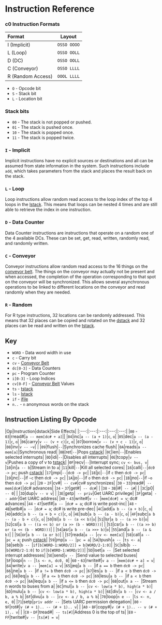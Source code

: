# Instruction Reference

### c0 Instruction Formats

| Format | Layout |
|:------ |:------:|
|I (Implicit)|`OSSO OOOO`|
|L (Loop)|`OSSO OOLL`|
|D (DC)|`OSSO OOLL`|
|C (Conveyor)|`OSSO LLLL`|
|R (Random Access)|`OOOL LLLL`|

 - `O` - Opcode bit
 - `S` - Stack bit
 - `L` - Location bit

### Stack bits
- `00` - The stack is not popped or pushed.
- `01` - The stack is pushed once.
- `10` - The stack is popped once.
- `11` - The stack is popped twice.

### `I` - Implicit
Implicit instructions have no explicit sources or destinations and all can be assumed from state information in the system. Such instructions include `add`, which takes parameters from the stack and places the result back on the stack.

### `L` - Loop
Loop instructions allow random read access to the loop index of the top 4 loops in the [lstack](architecture/lstack.html). This means that loops can be nested 4 times and are still able to retrieve the index in one instruction.

### `D` - Data Counter
Data Counter instructions are instructions that operate on a random one of the 4 available DCs. These can be set, get, read, written, randomly read, and randomly written.

### `C` - Conveyor
Conveyor instructions allow random read access to the 16 things on the [conveyor belt](architecture/conveyor.html). The things on the conveyor may actually not be present and when accessed, the completion of the operation corresponding to that spot on the conveyor will be synchronized. This allows several asynchronous operations to be linked to different locations on the conveyor and read randomly when they are needed.

### `R` - Random
For R type instructions, 32 locations can be randomly addressed. This means that 32 places can be copied and rotated on the [dstack](architecture/dstack.html) and 32 places can be read and written on the [tstack](architecture/tstack.html).

## Key
- `WORD` - Data word width in use
- `c` - Carry bit
- `cv` - [Conveyor Belt](architecture/conveyor.html)
- `dc[0-3]` - Data Counters
- `pc` - Program Counter
- `i[0-3]` - Loop Indices
- `cv[0-F]` - [Conveyor Belt](architecture/conveyor.html) Values
- `ts` - [tstack](architecture/tstack.html)
- `ls` - [lstack](architecture/lstack.html)
- `if` - [ifile](architecture/ifile.html)
- `n..` - `n` anonymous words on the stack

## Instruction Listing By Opcode

|Op|Instruction|dstack|Side Effects|
|:---:|:---:|:---:|:---:|:---:|
|`00` - `03`|rread#|`a -- mem[dc# + a]`||
|`04`|inc|`a -- (a + 1)`|`c`, `o`|
|`05`|dec|`a -- (a - 1)`|`c`, `o`|
|`06`|carry|`v -- (v + c)`|`c`, `o`|
|`07`|borrow|`v -- (v + c - 1)`|`c`, `o`|
|`08`|inv|`v -- ~v`| |
|`09`|flush|` -- `|Synchronizes cache flush|
|`0A`|reads|`a -- mem[a]`|Synchronous read|
|`0B`|ret|` -- `|Pops [cstack](architecture/cstack.html)|
|`0C`|ien|` -- `|Enables selected interrupts|
|`0D`|idi|` -- `|Disables all interrupts|
|`0E`|tcopy|`v -- v`|Pushes a copy of v to [tstack](architecture/tstack.html)|
|`0F`|recv|` -- `|Interrupt sync; `cv <- bus, v`|
|`10`|in|`a -- b`|Stream in to `a`|
|`11`|kill|` -- `|Kill all selected cores|
|`16`|calli|` -- `|`dc0 -> pc`; push [cstack](architecture/cstack.html)|
|`17`|jmpi|` -- `|`dc0 -> pc`|
|`18`|jc|` -- `|if `c` then `dc0 -> pc`|
|`19`|jnc|` -- `|if `~c` then `dc0 -> pc`|
|`1A`|jo|` -- `|if `o` then `dc0 -> pc`|
|`1B`|jno|` -- `|if `~o` then `dc0 -> pc`|
|`20` - `2F`|cv#|` -- cv#`|cv# synchronizes|
|`30` - `33`|read#|` -- mem[dc#]`|dc# advances|
|`34` - `37`|get#|` -- dc#`| |
|`38` - `3B`|i#|` -- i#`| |
|`3C`|p0|` -- 0`| |
|`3D`|dup|`v -- v v`| |
|`3E`|getp|` -- priv`|Get UARC privilege|
|`3F`|geta|` -- addr`|Get UARC address|
|`40` - `43`|write#|`v -- `|`mem[dc#] = v`; dc# advances|
|`44` - `47`|setf#|`a -- `|`dc# = a`; dc# is write post-inc|
|`48` - `4B`|setb#|`a -- `|`dc# = a`; dc# is write pre-dec|
|`4C`|add|`a b -- (a + b)`|`c`, `o`|
|`4D`|addc|`a b -- (a + b + c)`|`c`, `o`|
|`4E`|sub|`a b -- (a - b)`|`c`, `o`|
|`4F`|subc|`a b -- (a - b + c)`|`c`, `o`|
|`50`|lsl|`a b -- (a << b)`|`o`|
|`51`|lsr|`a b -- (a >> b)`|`o`|
|`52`|csl|`a b -- ((a << b) or (a >> (b - WORD)))`| |
|`53`|csr|`a b -- ((a >> b) or (a << (b - WORD)))`| |
|`54`|asr|`a b -- (a >>> b)`|`o`|
|`55`|and|`a b -- (a & b)`| |
|`56`|or|`a b -- (a or b)`| |
|`57`|reada|`a -- `|`cv <- mem[a]`|
|`58`|call|`a -- `|`pc = a`; push [cstack](architecture/cstack.html)|
|`59`|jmp|`a -- `|`pc = a`|
|`5A`|tpush|`a -- `|`ts <- a`|
|`5B`|seb|`b -- `|`if[b[WORD-1:WORD/2]] = b[WORD/2-1:0]`|
|`5C`|slb|`b -- `|`b[WORD/2-1:0]` to `if[b[WORD-1:WORD/2]]`|
|`5D`|iset|`a -- `|Set selected interrupt addresses|
|`5E`|send|`v -- `|Send value to selected buses|
|`5F`|loopi|`n -- `|`ls <- n, dc0, 0`|
|`60` - `63`|rwrite#|`v a -- `|`mem[dc# + a] = v`|
|`64`|write|`v a -- `|`mem[a] = v`|
|`65`|jeq|`a b -- `|if `a == b` then `dc0 -> pc`|
|`66`|jne|`a b -- `|if `a != b` then `dc0 -> pc`|
|`67`|les|`a b -- `|if `a < b` then `dc0 -> pc`|
|`68`|leq|`a b -- `|if `a <= b` then `dc0 -> pc`|
|`69`|lesu|`a b -- `|if `a < b` then `dc0 -> pc`|
|`6A`|lequ|`a b -- `|if `a <= b` then `dc0 -> pc`|
|`6B`|out|`n a -- `|Stream n words to buses from a|
|`6C`|mul|`a b -- `|`cv <- low(a * b), high(a * b)`|
|`6D`|mulu|`a b -- `|`cv <- low(a * b), high(a * b)`|
|`6E`|div|`a b -- `|`cv <- a / b, a % b`|
|`6F`|divu|`a b -- `|`cv <- a / b, a % b`|
|`70`|loop|`n e -- `|`ls <- n, e, 0`|
|`71`|setp|`priv addr -- `|Sets UARC permission delegation|
|`80` - `9F`|rot#|`v (# + 1).. -- (# + 1).. v`| |
|`A0` - `BF`|copy#|`v (# + 1).. -- v (# + 1).. v`| |
|`C0` - `DF`|tread#|` -- ts[#]`|Address 0 is the top of ts|
|`E0` - `FF`|twrite#|`v -- `|`ts[#] = v`|
